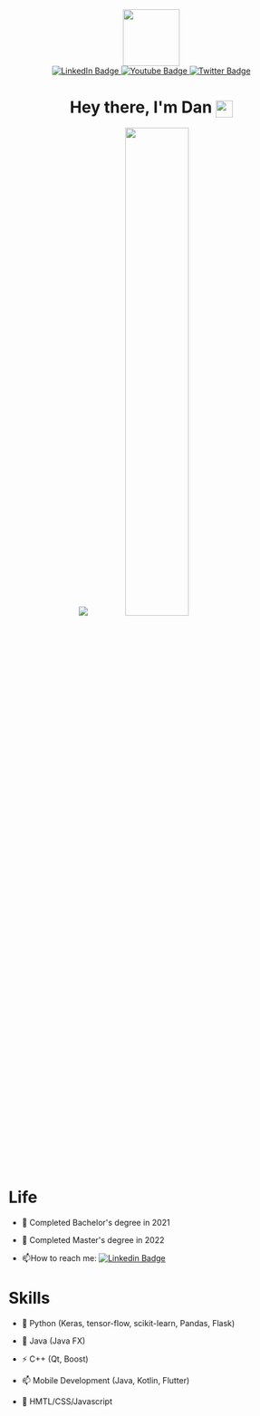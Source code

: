 <div id="header" align="center">
  <img src="https://media.giphy.com/media/lBm4rgtyIPJmywXzLW/giphy.gif" width="100"/>
</div>

<div id="badges" align="center">
  <a href="https://www.linkedin.com/in/daniel-yates-b7a184196/">
    <img src="https://img.shields.io/badge/LinkedIn-blue?style=for-the-badge&logo=linkedin&logoColor=white" alt="LinkedIn Badge"/>
  </a>
  <a href="https://dan-yates1.github.io/portfolio/">
    <img src="https://img.shields.io/badge/-Portfolio-orange?style=for-the-badge" alt="Youtube Badge"/>
  </a>
  <a href="https://twitter.com/dan_yates2">
    <img src="https://img.shields.io/badge/Twitter-blue?style=for-the-badge&logo=twitter&logoColor=white" alt="Twitter Badge"/>
  </a>
</div>

<div align="center">
  <img src="https://komarev.com/ghpvc/?username=your-github-dan-yates1&style=flat-square&color=blue" alt=""/>
</div>

<div align="center">
  <h1>
    Hey there, I'm Dan
    <img src="https://media.giphy.com/media/hvRJCLFzcasrR4ia7z/giphy.gif" width="30px" align="center"/>
  </h1>
</div>

<div align="center">
  <img src="https://github-readme-stats.vercel.app/api?username=dan-yates1&show_icons=true&theme=transparent" />
  <img width="47%" src="https://github-readme-stats.vercel.app/api/top-langs/?username=dan-yates1&layout=compact" />
</div>

<div>
<h1>Life</h1>

- :telescope: Completed Bachelor's degree in 2021

- :seedling: Completed Master's degree in 2022

- :mailbox:How to reach me: [![Linkedin Badge](https://img.shields.io/badge/-dan-blue?style=flat&logo=Linkedin&logoColor=white)](https://www.linkedin.com/in/daniel-yates-b7a184196/)

<h1>Skills</h1>

- :telescope: Python (Keras, tensor-flow, scikit-learn, Pandas, Flask)

- :seedling: Java (Java FX)

- :zap: C++ (Qt, Boost)

- :mailbox: Mobile Development (Java, Kotlin, Flutter)

- :telescope: HMTL/CSS/Javascript
</div>
